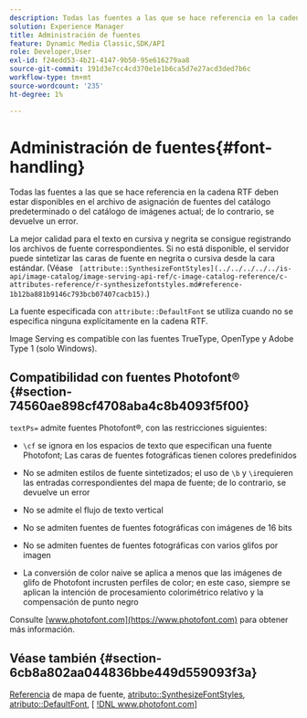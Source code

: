 ```yaml
---
description: Todas las fuentes a las que se hace referencia en la cadena RTF deben estar disponibles en el archivo de asignación de fuentes del catálogo predeterminado o del catálogo de imágenes actual; de lo contrario, se devuelve un error.
solution: Experience Manager
title: Administración de fuentes
feature: Dynamic Media Classic,SDK/API
role: Developer,User
exl-id: f24edd53-4b21-4147-9b50-95e616279aa8
source-git-commit: 191d3e7cc4cd370e1e1b6ca5d7e27acd3ded7b6c
workflow-type: tm+mt
source-wordcount: '235'
ht-degree: 1%

---
```


# Administración de fuentes{#font-handling}

Todas las fuentes a las que se hace referencia en la cadena RTF deben estar disponibles en el archivo de asignación de fuentes del catálogo predeterminado o del catálogo de imágenes actual; de lo contrario, se devuelve un error.

La mejor calidad para el texto en cursiva y negrita se consigue registrando los archivos de fuente correspondientes. Si no está disponible, el servidor puede sintetizar las caras de fuente en negrita o cursiva desde la cara estándar. (Véase ` [attribute::SynthesizeFontStyles](../../../../../is-api/image-catalog/image-serving-api-ref/c-image-catalog-reference/c-attributes-reference/r-synthesizefontstyles.md#reference-1b12ba881b9146c793bcb07407cacb15)`.)

La fuente especificada con `attribute::DefaultFont` se utiliza cuando no se especifica ninguna explícitamente en la cadena RTF.

Image Serving es compatible con las fuentes TrueType, OpenType y Adobe Type 1 (solo Windows).

## Compatibilidad con fuentes Photofont® {#section-74560ae898cf4708aba4c8b4093f5f00}

`textPs=` admite fuentes Photofont®, con las restricciones siguientes:

* `\cf` se ignora en los espacios de texto que especifican una fuente Photofont; Las caras de fuentes fotográficas tienen colores predefinidos
* No se admiten estilos de fuente sintetizados; el uso de `\b` y `\i`requieren las entradas correspondientes del mapa de fuente; de lo contrario, se devuelve un error

* No se admite el flujo de texto vertical
* No se admiten fuentes de fuentes fotográficas con imágenes de 16 bits
* No se admiten fuentes de fuentes fotográficas con varios glifos por imagen
* La conversión de color naive se aplica a menos que las imágenes de glifo de Photofont incrusten perfiles de color; en este caso, siempre se aplican la intención de procesamiento colorimétrico relativo y la compensación de punto negro

Consulte [www.photofont.com](https://www.photofont.com) para obtener más información.

## Véase también {#section-6cb8a802aa044836bbe449d559093f3a}

[Referencia](../../../../../is-api/image-catalog/image-serving-api-ref/c-image-catalog-reference/c-font-map-reference/c-font-map-reference.md#concept-f81f319d03c646c5a8ef87b3277dd37d) de mapa de fuente,  [atributo::SynthesizeFontStyles](../../../../../is-api/image-catalog/image-serving-api-ref/c-image-catalog-reference/c-attributes-reference/r-synthesizefontstyles.md#reference-1b12ba881b9146c793bcb07407cacb15),  [atributo::DefaultFont](../../../../../is-api/image-catalog/image-serving-api-ref/c-image-catalog-reference/c-attributes-reference/r-defaultfont.md#reference-48b763ac254545e89a25c76ff7581107),  [ [!DNL www.photofont.com] ](https://www.photofont.com)
